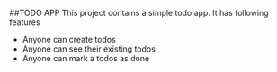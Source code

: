 ##TODO APP
This project contains a simple todo app.
It has following features

- Anyone can create todos
- Anyone can see their existing todos
- Anyone can mark a todos as done
